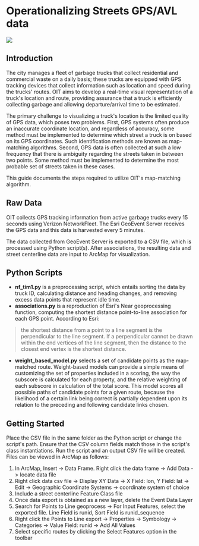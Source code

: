 # Operationalizing Streets GPS/AVL data

![](https://beta.phila.gov/media/20170531115900/oit-logo1.png)


## Introduction

The city manages a fleet of garbage trucks that collect residential and commercial waste on a daily basis; these trucks are equipped with GPS tracking devices that collect information such as location and speed during the trucks' routes.  OIT aims to develop a real-time visual representation of a truck's location and route, providing assurance that a truck is efficiently collecting garbage and allowing departure/arrival time to be estimated.

The primary challenge to visualizing a truck's location is the limited quality of GPS data, which poses two problems.  First, GPS systems often produce an inaccurate coordinate location, and regardless of accuracy, some method must be implemented to determine which street a truck is on based on its GPS coordinates.  Such identification methods are known as map-matching algorithms.  Second, GPS data is often collected at such a low frequency that there is ambiguity regarding the streets taken in between two points.  Some method must be implemented to determine the most probable set of streets taken in these cases.

This guide documents the steps required to utilize OIT's map-matching algorithm.

## Raw Data

OIT collects GPS tracking information from active garbage trucks every 15 seconds using Verizon NetworkFleet.  The Esri GeoEvent Server receives the GPS data and this data is harvested every 5 minutes.

The data collected from GeoEvent Server is exported to a CSV file, which is processed using Python script(s).  After associations, the resulting data and street centerline data are input to ArcMap for visualization.

## Python Scripts

* **nf_tim1.py** is a preprocessing script, which entails sorting the data by truck ID, calculating distance and heading changes, and removing excess data points that represent idle time.
* **associations.py** is a reproduction of Esri's Near geoprocessing function, computing the shortest distance point-to-line association for each GPS point.  According to Esri:
>the shortest distance from a point to a line segment is the perpendicular to the line segment. If a perpendicular cannot be drawn within the end vertices of the line segment, then the distance to the closest end vertex is the shortest distance.

* **weight_based_model.py** selects a set of candidate points as the map-matched route.  Weight-based models can provide a simple means of customizing the set of properties included in a scoring, the way the subscore is calculated for each property, and the relative weighting of each subscore in calculation of the total score.  This model scores all possible paths of candidate points for a given route, because the likelihood of a certain link being correct is partially dependent upon its relation to the preceding and following candidate links chosen.

## Getting Started

Place the CSV file in the same folder as the Python script or change the script's path.  Ensure that the CSV column fields match those in the script's class instantiations.  Run the script and an output CSV file will be created.  Files can be viewed in ArcMap as follows:

1.	In ArcMap, Insert -> Data Frame.  Right click the data frame -> Add Data -> locate data file
2.	Right click data csv file -> Display XY Data -> X Field: lon, Y Field: lat -> Edit -> Geographic Coordinate Systems -> coordinate system of choice
3.	Include a street centerline Feature Class file
4.	Once data export is obtained as a new layer, delete the Event Data Layer
5.	Search for Points to Line geoprocess -> For Input Features, select the exported file.  Line Field is runid, Sort Field is runid_sequence
6.	Right click the Points to Line export -> Properties -> Symbology -> Categories -> Value Field: runid -> Add All Values
7.	Select specific routes by clicking the Select Features option in the toolbar